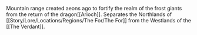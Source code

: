 Mountain range created aeons ago to fortify the realm of the frost giants from the return of the dragon[[Arioch]]. Separates the Northlands of [[Story/Lore/Locations/Regions/The For/The For]] from the Westlands of the [[The Verdant]].